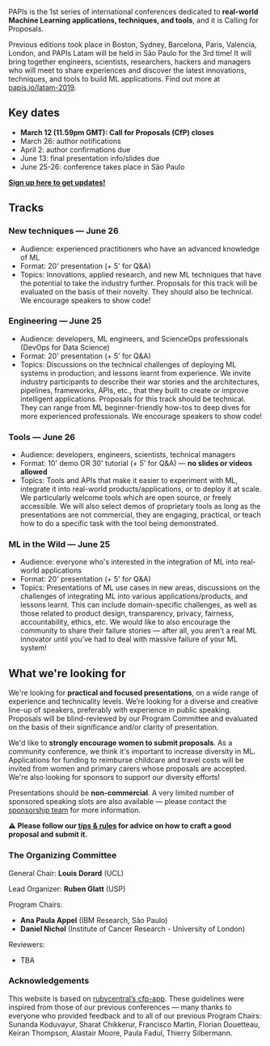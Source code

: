 PAPIs is the 1st series of international conferences dedicated to **real-world Machine Learning applications, techniques, and tools**, and it is Calling for Proposals.

Previous editions took place in Boston, Sydney, Barcelona, Paris, Valencia, London, and PAPIs Latam will be held in São Paulo for the 3rd time! It will bring together engineers, scientists, researchers, hackers and managers who will meet to share experiences and discover the latest innovations, techniques, and tools to build ML applications. Find out more at [papis.io/latam-2019](http://www.papis.io/latam-2019).

## Key dates

* **March 12 (11.59pm GMT): Call for Proposals (CfP) closes**
* March 26: author notifications
* April 2: author confirmations due
* June 13: final presentation info/slides due
* June 25-26: conference takes place in São Paulo

**[Sign up here to get updates!](http://www.papis.io/#updates)**

## Tracks

### New techniques — June 26

* Audience: experienced practitioners who have an advanced knowledge of ML
* Format: 20' presentation (+ 5' for Q&A)
* Topics: Innovations, applied research, and new ML techniques that have the potential to take the industry further. Proposals for this track will be evaluated on the basis of their novelty. They should also be technical. We encourage speakers to show code!

### Engineering — June 25

* Audience: developers, ML engineers, and ScienceOps professionals (DevOps for Data Science)
* Format: 20' presentation (+ 5' for Q&A)
* Topics: Discussions on the technical challenges of deploying ML systems in production, and lessons learnt from experience. We invite industry participants to describe their war stories and the architectures, pipelines, frameworks, APIs, etc., that they built to create or improve intelligent applications. Proposals for this track should be technical. They can range from ML beginner-friendly how-tos to deep dives for more experienced professionals. We encourage speakers to show code!

### Tools — June 26

* Audience: developers, engineers, scientists, technical managers
* Format: 10' demo OR 30' tutorial (+ 5' for Q&A) — **no slides or videos allowed**
* Topics: Tools and APIs that make it easier to experiment with ML, integrate it into real-world products/applications, or to deploy it at scale. We particularly welcome tools which are open source, or freely accessible. We will also select demos of proprietary tools as long as the presentations are not commercial, they are engaging, practical, or teach how to do a specific task with the tool being demonstrated.

### ML in the Wild — June 25

* Audience: everyone who's interested in the integration of ML into real-world applications
* Format: 20' presentation (+ 5' for Q&A)
* Topics: Presentations of ML use cases in new areas, discussions on the challenges of integrating ML into various applications/products, and lessons learnt. This can include domain-specific challenges, as well as those related to product design, transparency, privacy, fairness, accountability, ethics, etc. We would like to also encourage the community to share their failure stories — after all, you aren’t a real ML innovator until you’ve had to deal with massive failure of your ML system!

## What we're looking for

We're looking for **practical and focused presentations**, on a wide range of experience and technicality levels. We’re looking for a diverse and creative line-up of speakers, preferably with experience in public speaking. Proposals will be blind-reviewed by our Program Committee and evaluated on the basis of their significance and/or clarity of presentation.

We'd like to **strongly encourage women to submit proposals**. As a community conference, we think it's important to increase diversity in ML. Applications for funding to reimburse childcare and travel costs will be invited from women and primary carers whose proposals are accepted. We're also looking for sponsors to support our diversity efforts!

Presentations should be **non-commercial**. A very limited number of sponsored speaking slots are also available — please contact the [sponsorship team](mailto:sponsoring@papis.io) for more information.

**⚠️ Please follow our [tips & rules](https://github.com/PAPIsdotio/general/blob/master/cfp-tips-rules.md) for advice on how to craft a good proposal and submit it.**

### The Organizing Committee

General Chair: **Louis Dorard** (UCL)

Lead Organizer: **Ruben Glatt** (USP)

Program Chairs:

* **Ana Paula Appel** (IBM Research, São Paulo)
* **Daniel Nichol** (Institute of Cancer Research - University of London)

Reviewers:

* TBA

### Acknowledgements

This website is based on [rubycentral’s cfp-app](https://github.com/rubycentral/cfp-app). These guidelines were inspired from those of our previous conferences — many thanks to everyone who provided feedback and to all of our previous Program Chairs: Sunanda Koduvayur, Sharat Chikkerur, Francisco Martin, Florian Douetteau, Keiran Thompson, Alastair Moore, Paula Fadul, Thierry Silbermann.
